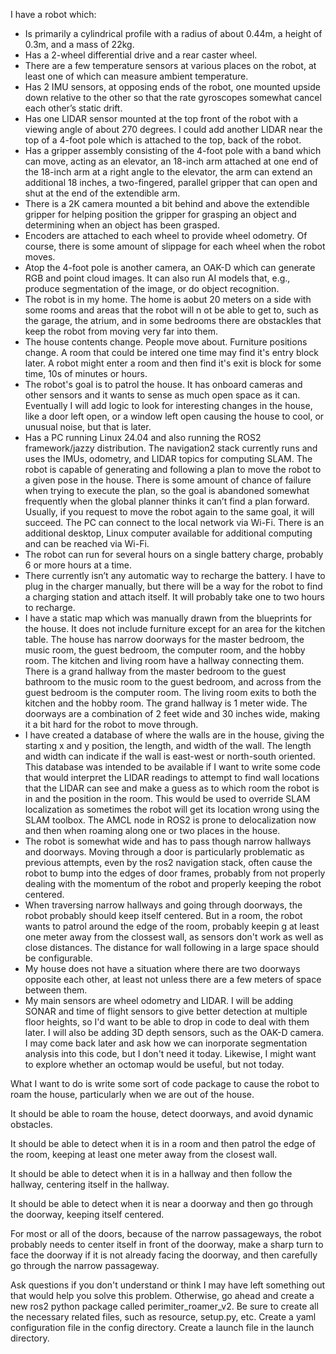 

I have a robot which:
* Is primarily a cylindrical profile with a radius of about 0.44m, a height of 0.3m, and a mass of 22kg.
* Has a 2-wheel differential drive and a rear caster wheel.
* There are a few temperature sensors at various places on the robot, at least one of which can measure ambient temperature.
* Has 2 IMU sensors, at opposing ends of the robot, one mounted upside down relative to the other so that the rate gyroscopes somewhat cancel each other’s static drift.
* Has one LIDAR sensor mounted at the top front of the robot with a viewing angle of about 270 degrees. I could add another LIDAR near the top of a 4-foot pole which is attached to the top, back of the robot.
* Has a gripper assembly consisting of the 4-foot pole with a band which can move, acting as an elevator, an 18-inch  arm attached at one end of the 18-inch arm at a right angle to the elevator, the arm can extend an additional 18 inches, a two-fingered, parallel gripper that can open and shut at the end of the extendible arm.
* There is a 2K camera mounted a bit behind and above the extendible gripper for helping position the gripper for grasping an object and determining when an object has been grasped.
* Encoders are attached to each wheel to provide wheel odometry. Of course, there is some amount of slippage for each wheel when the robot moves.
* Atop the 4-foot pole is another camera, an OAK-D which can generate RGB and point cloud images. It can also run AI models that, e.g., produce segmentation of the image, or do object recognition.
* The robot is in my home. The home is aobut 20 meters on a side with some rooms and areas that the robot will n ot be able to get to, such as the garage, the atrium, and in some bedrooms there are obstackles that keep the robot from moving very far into them.
* The house contents change.  People move about. Furniture positions change. A room that could be intered one time may find it's entry block later. A robot might enter a room and then find it's exit is block for some time, 10s of minutes or hours.
* The robot's goal is to patrol the house. It has onboard cameras and other sensors and it wants to sense as much open space as it can. Eventually I will add logic to look for interesting changes in the house, like a door left open, or a window left open causing the house to cool, or unusual noise, but that is later.
* Has a PC running Linux 24.04 and also running the ROS2 framework/jazzy distribution. The navigation2 stack currently runs and uses the IMUs, odometry, and LIDAR topics for computing SLAM.  The robot is capable of generating and following a plan to move the robot to a given pose in the house. There is some amount of chance of failure when trying to execute the plan, so the goal is abandoned somewhat frequently when the global planner thinks it can’t find a plan forward. Usually, if you request to move the robot again to the same goal, it will succeed. The PC can connect to the local network via Wi-Fi. There is an additional desktop, Linux computer available for additional computing and can be reached via Wi-Fi.
* The robot can run for several hours on a single battery charge, probably 6 or more hours at a time.
* There currently isn’t any automatic way to recharge the battery. I have to plug in the charger manually, but there will be a way for the robot to find a charging station and attach itself. It will probably take one to two hours to recharge.
* I have a static map which was manually drawn from the blueprints for the house. It does not include furniture except for an area for the kitchen table. The house has narrow doorways for the master bedroom, the music room, the guest bedroom, the computer room, and the hobby room. The kitchen and living room have a hallway connecting them. There is a grand hallway from the master bedroom to the guest bathroom to the music room to the guest bedroom, and across from the guest bedroom is the computer room. The living room exits to both the kitchen and the hobby room. The grand hallway is 1 meter wide. The doorways are a combination of 2 feet wide and 30 inches wide, making it a bit hard for the robot to move through.
* I have created a database of where the walls are in the house, giving the starting x and y position, the length, and width of the wall. The length and width can indicate if the wall is east-west or north-south oriented. This database was intended to be available if I want to write some code that would interpret the LIDAR readings to attempt to find wall locations that the LIDAR can see and make a guess as to which room the robot is in and the position in the room. This would be used to override SLAM localization as sometimes the robot will get its location wrong using the SLAM toolbox. The AMCL node in ROS2 is prone to delocalization now and then when roaming along one or two places in the house.
* The robot is somewhat wide and has to pass though narrow hallways and doorways. Moving through a door is particularly problematic as previous attempts, even by the ros2 navigation stack, often cause the robot to bump into the edges of door frames, probably from not properly dealing with the momentum of the robot and properly keeping the robot centered.
* When traversing narrow hallways and going through doorways, the robot probably should keep itself centered. But in a room, the robot wants to patrol around the edge of the room, probably keepin g at least one meter away from the clossest wall, as sensors don't work as well as close distances. The distance  for wall following in a large space should be configurable.
* My house does not have a situation where there are two doorways opposite each other, at least not unless there are a few meters of space between them.
* My main sensors are wheel odometry and LIDAR. I will be adding SONAR and time of flight sensors to give better detection at multiple floor heights, so I'd want to be able to drop in code to deal with them later. I will also be adding 3D depth sensors, such as the OAK-D camera. I may come back later and ask how we can inorporate segmentation analysis into this code, but I don't need it today. Likewise, I might want to explore whether an octomap would be useful, but not today.

What I want to do is write some sort of code package to cause the robot to roam the house, particularly when we are out of the house. 

It should be able to roam the house, detect doorways, and avoid dynamic obstacles. 

It should be able to detect when it is in a room and then patrol the edge of the room, keeping at least one meter away from the closest wall. 

It should be able to detect when it is in a hallway and then follow the hallway, centering itself in the hallway. 

It should be able to detect when it is near a doorway and then go through the doorway, keeping itself centered. 

For most or all of the doors, because of the narrow passageways, the robot probably needs to center itself in front of the doorway, make a sharp turn to face the doorway if it is not already facing the doorway, and then carefully go through the narrow passageway.


Ask questions if you don't understand or think I may have left something out that would help you solve this problem. Otherwise, go ahead and create a new ros2 python package called perimiter_roamer_v2. Be sure to create all the necessary related files, such as resource, setup.py, etc. Create a yaml configuration file in the config directory. Create a launch file in the launch directory. 
